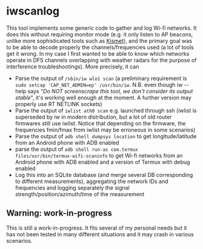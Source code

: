 # iwscanlog
This tool implements some generic code to gather and log Wi-fi networks.
It does this without requiring monitor mode (e.g. it only listen to AP beacons, unlike more sophisticated tools such as [Kismet](https://www.kismetwireless.net)), and the primary goal was to be able to decode properly the channels/frequencies used (a lot of tools get it wrong. In my case I first wanted to be able to know which networks operate in DFS channels overlapping with weather radars for the purpose of interference troubleshootings).
More precisely, it can
* Parse the output of `/sbin/iw wlo1 scan` (a preliminary requirement is `sudo setcap 'CAP_NET_ADMIN=ep' /usr/bin/iw`. N.B. even though iw --help says "_Do NOT screenscrape this tool, we don't consider its output stable_", it's working well enough at the moment. A further version may properly use RT NETLINK sockets)
* Parse the output of `iwlist ath0 scan` e.g. launched through ssh (iwlist is superseded by iw in modern distribution, but a lot of old router firmwares still use iwlist. Notice that depending on the firmware, the frequencies fmin/fmax from iwlist may be erroneous in some scenarios)
* Parse the output of `adb shell dumpsys location` to get longitude/latitude from an Android phone with ADB enabled
* parse the output of `adb shell run-as com.termux files/usr/bin/termux-wifi-scaninfo` to get Wi-fi networks from an Android phone with ADB enabled and a version of Termux with debug enabled
* Log this into an SQLite database (and merge several DB corresponding to different measurements), aggregating the network IDs and frequencies and logging separately the signal strength/position/azimuth/time of the measurement

## Warning: work-in-progress
This is still a work-in-progress. It fits several of my personal needs but it has not been tested in many different situations and it may crash in various scenarios.
